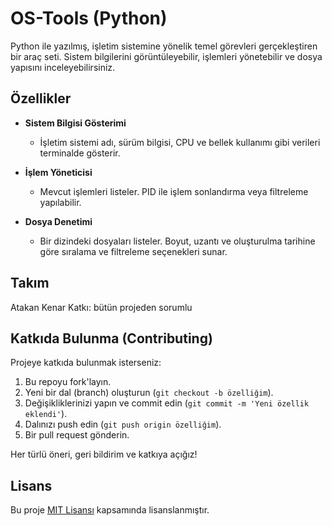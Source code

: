 # OS-Tools (Python)

Python ile yazılmış, işletim sistemine yönelik temel görevleri gerçekleştiren bir araç seti. Sistem bilgilerini görüntüleyebilir, işlemleri yönetebilir ve dosya yapısını inceleyebilirsiniz.

## Özellikler

- **Sistem Bilgisi Gösterimi**
  - İşletim sistemi adı, sürüm bilgisi, CPU ve bellek kullanımı gibi verileri terminalde gösterir.
  
- **İşlem Yöneticisi**
  - Mevcut işlemleri listeler. PID ile işlem sonlandırma veya filtreleme yapılabilir.
  
- **Dosya Denetimi**
  - Bir dizindeki dosyaları listeler. Boyut, uzantı ve oluşturulma tarihine göre sıralama ve filtreleme seçenekleri sunar.

## Takım

Atakan Kenar
Katkı: bütün projeden sorumlu

## Katkıda Bulunma (Contributing)

Projeye katkıda bulunmak isterseniz:
1. Bu repoyu fork'layın.
2. Yeni bir dal (branch) oluşturun (`git checkout -b özelliğim`).
3. Değişikliklerinizi yapın ve commit edin (`git commit -m 'Yeni özellik eklendi'`).
4. Dalınızı push edin (`git push origin özelliğim`).
5. Bir pull request gönderin.

Her türlü öneri, geri bildirim ve katkıya açığız!

## Lisans

Bu proje [MIT Lisansı](LICENSE) kapsamında lisanslanmıştır.

